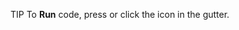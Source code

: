 TIP To <b>Run</b> code, press <shortcut actionId="Run"/> or click the <icon src="AllIcons.Actions.Execute"/> icon in the gutter.
